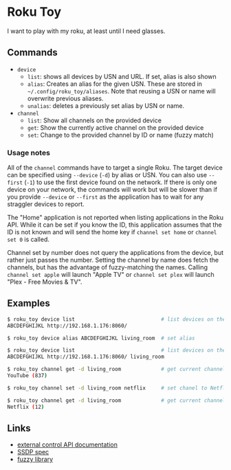 # Roku Toy

I want to play with my roku, at least until I need glasses.

## Commands

* `device`
  * `list`: shows all devices by USN and URL. If set, alias is also shown
  * `alias`: Creates an alias for the given USN. These are stored in `~/.config/roku_toy/aliases`. Note that reusing a USN or name will overwrite previous aliases.
  * `unalias`: deletes a previously set alias by USN or name.
* `channel`
  * `list`: Show all channels on the provided device
  * `get`: Show the currently active channel on the provided device
  * `set`: Change to the provided channel by ID or name (fuzzy match)

### Usage notes

All of the `channel` commands have to target a single Roku. The target device can be specified using `--device` (`-d`) by alias or USN. You can also use `--first` (`-1`) to use the first device found on the network. If there is only one device on your network, the commands will work but will be slower than if you provide `--device` or `--first` as the application has to wait for any straggler devices to report.

The "Home" application is not reported when listing applications in the Roku API. While it can be set if you know the ID, this application assumes that the ID is not known and will send the home key if `channel set home` or `channel set 0` is called.

Channel set by number does not query the applications from the device, but rather just passes the number. Setting the channel by name does fetch the channels, but has the advantage of fuzzy-matching the names. Calling `channel set apple` will launch "Apple TV" or `channel set plex` will launch "Plex - Free Movies &amp; TV".

## Examples

```bash
$ roku_toy device list                            # list devices on the network
ABCDEFGHIJKL http://192.168.1.176:8060/

$ roku_toy device alias ABCDEFGHIJKL living_room  # set alias

$ roku_toy device list                            # list devices on the network
ABCDEFGHIJKL http://192.168.1.176:8060/ living_room

$ roku_toy channel get -d living_room             # get current channel
YouTube (837)

$ roku_toy channel set -d living_room netflix     # set chanel to Netflix

$ roku_toy channel get -d living_room             # get current channel
Netflix (12)
```

## Links

* [external control API documentation](https://sdkdocs-archive.roku.com/External-Control-API_1611563.html)
* [SSDP spec](https://datatracker.ietf.org/doc/html/draft-cai-ssdp-v1-03)
* [fuzzy library](https://github.com/lithammer/fuzzysearch)
